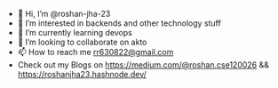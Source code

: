 - 👋 Hi, I’m @roshan-jha-23
- 👀 I’m interested in backends and other technology stuff
- 🌱 I’m currently learning devops
- 💞️ I’m looking to collaborate on akto
- 📫 How to reach me rr630822@gmail.com
- Check out my Blogs on https://medium.com/@roshan.cse120026 && https://roshanjha23.hashnode.dev/

<!---
roshan-jha-23/roshan-jha-23 is a ✨ special ✨ repository because its `README.md` (this file) appears on your GitHub profile.
You can click the Preview link to take a look at your changes.
--->

